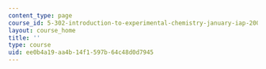 ```yaml
---
content_type: page
course_id: 5-302-introduction-to-experimental-chemistry-january-iap-2005
layout: course_home
title: ''
type: course
uid: ee0b4a19-aa4b-14f1-597b-64c48d0d7945
---
```

